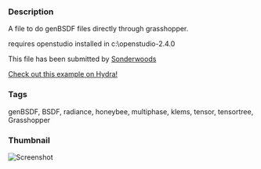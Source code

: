 ### Description 
A file to do genBSDF files directly through grasshopper.

requires openstudio installed in c:\openstudio-2.4.0

This file has been submitted by [Sonderwoods](https://github.com/Sonderwoods)

[Check out this example on Hydra!](http://hydrashare.github.io/hydra/viewer?owner=Sonderwoods&fork=hydra&id=genBSDF)
### Tags 
genBSDF, BSDF, radiance, honeybee, multiphase, klems, tensor, tensortree, Grasshopper
### Thumbnail 
![Screenshot](https://github.com/Sonderwoods/hydra/blob/master/genBSDF_grasshopper/thumbnail.png)

